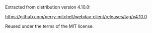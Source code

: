 Extracted from distribution version 4.10.0:

https://github.com/perry-mitchell/webdav-client/releases/tag/v4.10.0

Reused under the terms of the MIT license.

